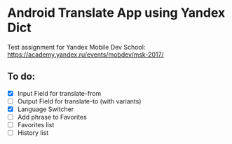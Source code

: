 Android Translate App using Yandex Dict
=====

Test assignment for Yandex Mobile Dev School:
https://academy.yandex.ru/events/mobdev/msk-2017/

## To do:
- [x] Input Field for translate-from
- [ ] Output Field for translate-to (with variants)
- [x] Language Switcher
- [ ] Add phrase to Favorites
- [ ] Favorites list
- [ ] History list